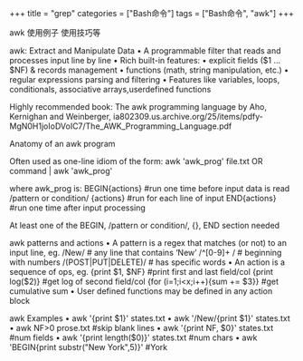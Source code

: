 +++
title = "grep"
categories = ["Bash命令"]
tags = ["Bash命令", "awk"]
+++

awk 使用例子 使用技巧等

awk: Extract and Manipulate Data
• A programmable filter that reads and processes input line by line
• Rich built-in features:
• explicit fields ($1 ... $NF) & records management
• functions (math, string manipulation, etc.)
• regular expressions parsing and filtering
• Features like variables, loops, conditionals, associative arrays,userdefined functions

Highly recommended book: The awk programming language by Aho, Kernighan and Weinberger, ia802309.us.archive.org/25/items/pdfy-MgN0H1joIoDVoIC7/The_AWK_Programming_Language.pdf

Anatomy of an awk program

Often used as one-line idiom of the form:
awk 'awk_prog' file.txt
OR
command | awk 'awk_prog'

where awk_prog is:
BEGIN{actions} #run one time before input data is read
/pattern or condition/ {actions} #run for each line of input
END{actions} #run one time after input processing

At least one of the BEGIN, /pattern or condition/, {}, END section needed

awk patterns and actions
• A pattern is a regex that matches (or not) to an input line, eg.
/New/ # any line that contains ‘New’
/^[0-9]+ / # beginning with numbers
/(POST|PUT|DELETE)/ # has specific words
• An action is a sequence of ops, eg.
{print $1, $NF} #print first and last field/col
{print log($2)} #get log of second field/col
{for (i=1;i<x;i++){sum += $3}} #get cumulative sum
• User defined functions may be defined in any action block

awk Examples
• awk '{print $1}' states.txt
• awk '/New/{print $1}' states.txt
• awk NF>0 prose.txt #skip blank lines
• awk '{print NF, $0}' states.txt #num fields
• awk '{print length($0)}' states.txt #num chars
• awk 'BEGIN{print substr("New York",5)}' #York
